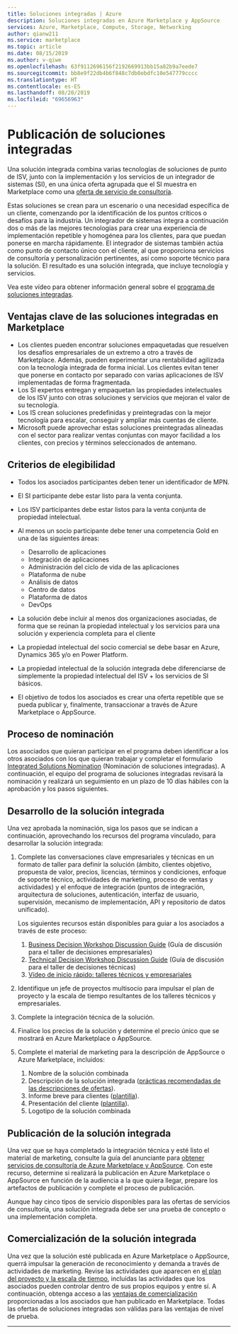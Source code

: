 ```yaml
---
title: Soluciones integradas | Azure
description: Soluciones integradas en Azure Marketplace y AppSource
services: Azure, Marketplace, Compute, Storage, Networking
author: qianw211
ms.service: marketplace
ms.topic: article
ms.date: 08/15/2019
ms.author: v-qiwe
ms.openlocfilehash: 63f9112696156f2192669913bb15a82b9a7eede7
ms.sourcegitcommit: bb8e9f22db4b6f848c7db0ebdfc10e547779cccc
ms.translationtype: HT
ms.contentlocale: es-ES
ms.lasthandoff: 08/20/2019
ms.locfileid: "69656963"
---
```

# <a name="publishing-integrated-solutions"></a>Publicación de soluciones integradas

Una solución integrada combina varias tecnologías de soluciones de punto de ISV, junto con la implementación y los servicios de un integrador de sistemas (SI), en una única oferta agrupada que el SI muestra en Marketplace como una [oferta de servicio de consultoría](https://docs.microsoft.com/azure/marketplace/consulting-services).

Estas soluciones se crean para un escenario o una necesidad específica de un cliente, comenzando por la identificación de los puntos críticos o desafíos para la industria. Un integrador de sistemas integra a continuación dos o más de las mejores tecnologías para crear una experiencia de implementación repetible y homogénea para los clientes, para que puedan ponerse en marcha rápidamente. El integrador de sistemas también actúa como punto de contacto único con el cliente, al que proporciona servicios de consultoría y personalización pertinentes, así como soporte técnico para la solución. El resultado es una solución integrada, que incluye tecnología y servicios.

Vea este vídeo para obtener información general sobre el [programa de soluciones integradas](https://aka.ms/AA5qos4).

## <a name="key-benefits-to-integrated-solutions-in-the-marketplace"></a>Ventajas clave de las soluciones integradas en Marketplace

* Los clientes pueden encontrar soluciones empaquetadas que resuelven los desafíos empresariales de un extremo a otro a través de Marketplace. Además, pueden experimentar una rentabilidad agilizada con la tecnología integrada de forma inicial. Los clientes evitan tener que ponerse en contacto por separado con varias aplicaciones de ISV implementadas de forma fragmentada.
* Los SI expertos entregan y empaquetan las propiedades intelectuales de los ISV junto con otras soluciones y servicios que mejoran el valor de su tecnología.
* Los IS crean soluciones predefinidas y preintegradas con la mejor tecnología para escalar, conseguir y ampliar más cuentas de cliente.
* Microsoft puede aprovechar estas soluciones preintegradas alineadas con el sector para realizar ventas conjuntas con mayor facilidad a los clientes, con precios y términos seleccionados de antemano. 

## <a name="eligibility-criteria"></a>Criterios de elegibilidad

* Todos los asociados participantes deben tener un identificador de MPN.
* El SI participante debe estar listo para la venta conjunta.
* Los ISV participantes debe estar listos para la venta conjunta de propiedad intelectual. 
* Al menos un socio participante debe tener una competencia Gold en una de las siguientes áreas:

    * Desarrollo de aplicaciones
    * Integración de aplicaciones
    * Administración del ciclo de vida de las aplicaciones
    * Plataforma de nube
    * Análisis de datos
    * Centro de datos
    * Plataforma de datos
    * DevOps

* La solución debe incluir al menos dos organizaciones asociadas, de forma que se reúnan la propiedad intelectual y los servicios para una solución y experiencia completa para el cliente
* La propiedad intelectual del socio comercial se debe basar en Azure, Dynamics 365 y/o en Power Platform.
* La propiedad intelectual de la solución integrada debe diferenciarse de simplemente la propiedad intelectual del ISV + los servicios de SI básicos.
* El objetivo de todos los asociados es crear una oferta repetible que se pueda publicar y, finalmente, transaccionar a través de Azure Marketplace o AppSource.

## <a name="nomination-process"></a>Proceso de nominación

Los asociados que quieran participar en el programa deben identificar a los otros asociados con los que quieran trabajar y completar el formulario [Integrated Solutions Nomination](https://aka.ms/AA5qicu) (Nominación de soluciones integradas). A continuación, el equipo del programa de soluciones integradas revisará la nominación y realizará un seguimiento en un plazo de 10 días hábiles con la aprobación y los pasos siguientes. 

## <a name="developing-your-integrated-solution"></a>Desarrollo de la solución integrada 

Una vez aprobada la nominación, siga los pasos que se indican a continuación, aprovechando los recursos del programa vinculado, para desarrollar la solución integrada: 

1. Complete las conversaciones clave empresariales y técnicas en un formato de taller para definir la solución (ámbito, clientes objetivo, propuesta de valor, precios, licencias, términos y condiciones, enfoque de soporte técnico, actividades de marketing, proceso de ventas y actividades) y el enfoque de integración (puntos de integración, arquitectura de soluciones, autenticación, interfaz de usuario, supervisión, mecanismo de implementación, API y repositorio de datos unificado). 

    Los siguientes recursos están disponibles para guiar a los asociados a través de este proceso:

    1. [Business Decision Workshop Discussion Guide](https://aka.ms/AA5qicx) (Guía de discusión para el taller de decisiones empresariales)
    1. [Technical Decision Workshop Discussion Guide](https://aka.ms/AA5qid1) (Guía de discusión para el taller de decisiones técnicas)
    1. [Vídeo de inicio rápido: talleres técnicos y empresariales](https://aka.ms/AA5qos9)

1. Identifique un jefe de proyectos multisocio para impulsar el plan de proyecto y la escala de tiempo resultantes de los talleres técnicos y empresariales.

1. Complete la integración técnica de la solución.

1. Finalice los precios de la solución y determine el precio único que se mostrará en Azure Marketplace o AppSource.

1. Complete el material de marketing para la descripción de AppSource o Azure Marketplace, incluidos:

    1. Nombre de la solución combinada
    2. Descripción de la solución integrada ([prácticas recomendadas de las descripciones de ofertas](https://docs.microsoft.com/azure/marketplace/gtm-offer-listing-best-practices)).
    1. Informe breve para clientes ([plantilla](https://aka.ms/AA5s08a)).
    1. Presentación del cliente ([plantilla](https://aka.ms/AA5s7ql)).
    1. Logotipo de la solución combinada 

## <a name="publishing-your-integrated-solution"></a>Publicación de la solución integrada 

Una vez que se haya completado la integración técnica y esté listo el material de marketing, consulte la guía del anunciante para [obtener servicios de consultoría de Azure Marketplace y AppSource](https://docs.microsoft.com/azure/marketplace/consulting-services). Con este recurso, determine si realizará la publicación en Azure Marketplace o AppSource en función de la audiencia a la que quiera llegar, prepare los artefactos de publicación y complete el proceso de publicación.

Aunque hay cinco tipos de servicio disponibles para las ofertas de servicios de consultoría, una solución integrada debe ser una prueba de concepto o una implementación completa.

## <a name="going-to-market-with-your-integrated-solution"></a>Comercialización de la solución integrada 

Una vez que la solución esté publicada en Azure Marketplace o AppSource, querrá impulsar la generación de reconocimiento y demanda a través de actividades de marketing. Revise las actividades que aparecen en [el plan del proyecto y la escala de tiempo](https://aka.ms/AA5qiuc), incluidas las actividades que los asociados pueden controlar dentro de sus propios equipos y entre sí. A continuación, obtenga acceso a las [ventajas de comercialización](https://docs.microsoft.com/azure/marketplace/gtm-your-marketplace-benefits#how-to-access-microsoft-resources) proporcionadas a los asociados que han publicado en Marketplace. Todas las ofertas de soluciones integradas son válidas para las ventajas de nivel de prueba.

---
